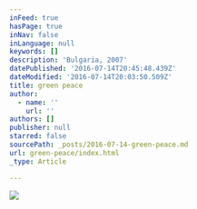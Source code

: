```yaml
---
inFeed: true
hasPage: true
inNav: false
inLanguage: null
keywords: []
description: 'Bulgaria, 2007'
datePublished: '2016-07-14T20:45:48.439Z'
dateModified: '2016-07-14T20:03:50.509Z'
title: green peace
author:
  - name: ''
    url: ''
authors: []
publisher: null
starred: false
sourcePath: _posts/2016-07-14-green-peace.md
url: green-peace/index.html
_type: Article

---
```

![](https://the-grid-user-content.s3-us-west-2.amazonaws.com/b3b8181b-37db-4bc5-8b70-17825004493a.jpg)